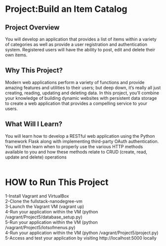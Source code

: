 # Project:Build an Item Catalog
<h2>Project Overview</h2>
You will develop an application that provides a list of items within a variety of categories as well as provide a user registration and authentication system. Registered users will have the ability to post, edit and delete their own items.

<h2>Why This Project?</h2>
Modern web applications perform a variety of functions and provide amazing features and utilities to their users; but deep down, it’s really all just creating, reading, updating and deleting data. In this project, you’ll combine your knowledge of building dynamic websites with persistent data storage to create a web application that provides a compelling service to your users.

<h2>What Will I Learn?</h2>
You will learn how to develop a RESTful web application using the Python framework Flask along with implementing third-party OAuth authentication. You will then learn when to properly use the various HTTP methods available to you and how these methods relate to CRUD (create, read, update and delete) operations
<br><br>
<h1>HOW to Run This Project </h1>
1-Install Vagrant and VirtualBox<br>
2-Clone the fullstack-nanodegree-vm<br>
3-Launch the Vagrant VM (vagrant up)<br>
4-Run your application within the VM (python /vagrant/Project5/database_setup.py)<br>
5-Run your application within the VM (python /vagrant/Project5/lotsofmenus.py)<br>
4-Run your application within the VM (python /vagrant/Project5/project.py)<br>
5-Access and test your application by visiting http://localhost:5000 locally<br>

